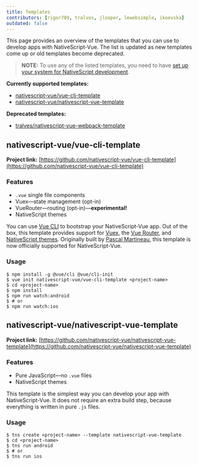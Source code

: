 ```yaml
---
title: Templates
contributors: [rigor789, tralves, jlooper, lewebsimple, ikoevska]
outdated: false
---
```


This page provides an overview of the templates that you can use to develop apps with NativeScript-Vue. The list is updated as new templates come up or old templates become deprecated.

> **NOTE:** To use any of the listed templates, you need to have [set up your system for NativeScript development](/en/docs/getting-started/installation).

**Currently supported templates:**

* [nativescript-vue/vue-cli-template](#nativescript-vuevue-cli-template) 
* [nativescript-vue/nativescript-vue-template](#nativescript-vuenativescript-vue-template) 

**Deprecated templates:**

* [tralves/nativescript-vue-webpack-template](https://github.com/tralves/nativescript-vue-webpack-template/)

## nativescript-vue/vue-cli-template

**Project link:** [https://github.com/nativescript-vue/vue-cli-template](https://github.com/nativescript-vue/vue-cli-template)

### Features

* `.vue` single file components
* Vuex&mdash;state management (opt-in)
* VueRouter&mdash;routing (opt-in)&mdash;**experimental!**
* NativeScript themes

You can use [Vue CLI](https://github.com/vuejs/vue-cli) to bootstrap your NativeScript-Vue app. Out of the box, this template provides support for [Vuex](https://vuex.vuejs.org/en/), the [Vue Router](https://github.com/vuejs/vue-router), and [NativeScript themes](https://docs.nativescript.org/ui/theme). Originally built by [Pascal Martineau](https://github.com/lewebsimple/), this template is now officially supported for NativeScript-Vue.

### Usage

```shell
$ npm install -g @vue/cli @vue/cli-init
$ vue init nativescript-vue/vue-cli-template <project-name>
$ cd <project-name>
$ npm install
$ npm run watch:android
$ # or
$ npm run watch:ios
```

## nativescript-vue/nativescript-vue-template

**Project link:** [https://github.com/nativescript-vue/nativescript-vue-template](https://github.com/nativescript-vue/nativescript-vue-template)

### Features

* Pure JavaScript&mdash;no `.vue` files
* NativeScript themes

This template is the simplest way you can develop your app with NativeScript-Vue. It does not require an extra build step, because everything is written in pure `.js` files. 

### Usage

```shell
$ tns create <project-name> --template nativescript-vue-template
$ cd <project-name>
$ tns run android
$ # or
$ tns run ios
```
